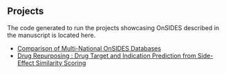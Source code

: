 ## Projects

The code generated to run the projects showcasing OnSIDES described in the manuscript is located here.

- [Comparison of Multi-National OnSIDES Databases](./overview_figure/)
- [Drug Repurposing : Drug Target and Indication Prediction from Side-Effect Similarity Scoring](./drug_target_indication_prediction/)
